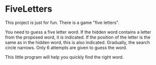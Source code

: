 # FiveLetters

This project is just for fun. There is a game "five letters".

You need to guess a five letter word. If the hidden word contains a letter from the proposed word, it is indicated. If the position of the letter is the same as in the hidden word, this is also indicated. Gradually, the search circle narrows. Only 6 attempts are given to guess the word.

This little program will help you quickly find the right word.
